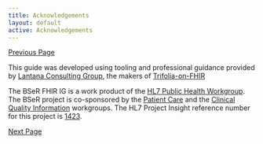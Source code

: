 ```yaml
---
title: Acknowledgements
layout: default
active: Acknowledgements
---
```


[Previous Page](BSeR_Project_Team.html)

This guide was developed using tooling and professional guidance provided by [Lantana Consulting Group](https://www.lantanagroup.com/), the makers of [Trifolia-on-FHIR](https://trifolia-fhir-dev.lantanagroup.com/)

The BSeR FHIR IG is a work product of the [HL7 Public Health Workgroup](http://www.hl7.org/Special/committees/pher/index.cfm). The BSeR project is co-sponsored by the [Patient Care](http://www.hl7.org/Special/committees/patientcare/index.cfm) and the [Clinical Quality Information](http://www.hl7.org/Special/committees/cqi/index.cfm) workgroups. The HL7 Project Insight reference number for this project is [1423](http://www.hl7.org/Special/committees/pher/projects.cfm?action=edit&ProjectNumber=1423).

[Next Page](Resource_Profiles.html)